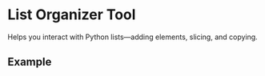 # List Organizer Tool

Helps you interact with Python lists—adding elements, slicing, and copying.

## Example

